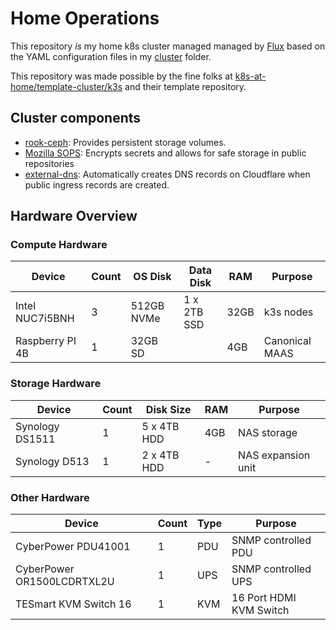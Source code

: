 # Home Operations

This repository *is* my home k8s cluster managed managed by [Flux](https://github.com/fluxcd/flux2)
based on the YAML configuration files in my [cluster](./cluster) folder.

This repository was made possible by the fine folks at [k8s-at-home/template-cluster/k3s](https://github.com/k8s-at-home/template-cluster-k3s) and their template repository.

## Cluster components

- [rook-ceph](https://rook.io/): Provides persistent storage volumes.
- [Mozilla SOPS](https://toolkit.fluxcd.io/guides/mozilla-sops): Encrypts secrets and allows for safe storage in public repositories
- [external-dns](https://github.com/kubernetes-sigs/external-dns): Automatically creates DNS records on Cloudflare when public ingress records are created.

## Hardware Overview

### Compute Hardware

| Device            | Count | OS Disk    | Data Disk   | RAM  | Purpose        |
|-------------------|-------|------------|-------------|------|----------------|
| Intel NUC7i5BNH   | 3     | 512GB NVMe | 1 x 2TB SSD | 32GB | k3s nodes      |
| Raspberry PI 4B   | 1     | 32GB SD    |             | 4GB  | Canonical MAAS |

### Storage Hardware

| Device                | Count | Disk Size   | RAM  | Purpose            |
|-----------------------|-------|-------------|------|--------------------|
| Synology DS1511       | 1     | 5 x 4TB HDD | 4GB  | NAS storage        |
| Synology D513         | 1     | 2 x 4TB HDD | -    | NAS expansion unit |

### Other Hardware

| Device                     | Count | Type  | Purpose                   |
|----------------------------|-------|-------|---------------------------|
| CyberPower PDU41001        | 1     | PDU   | SNMP controlled PDU       |
| CyberPower OR1500LCDRTXL2U | 1     | UPS   | SNMP controlled UPS       |
| TESmart KVM Switch 16      | 1     | KVM   | 16 Port HDMI KVM Switch   |
